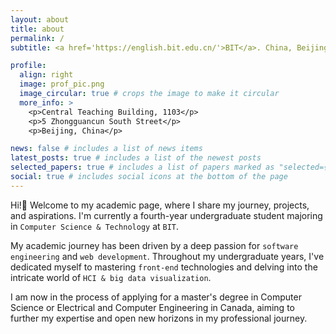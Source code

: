 ```yaml
---
layout: about
title: about
permalink: /
subtitle: <a href='https://english.bit.edu.cn/'>BIT</a>. China, Beijing

profile:
  align: right
  image: prof_pic.png
  image_circular: true # crops the image to make it circular
  more_info: >
    <p>Central Teaching Building, 1103</p>
    <p>5 Zhongguancun South Street</p>
    <p>Beijing, China</p>

news: false # includes a list of news items
latest_posts: true # includes a list of the newest posts
selected_papers: true # includes a list of papers marked as "selected={true}"
social: true # includes social icons at the bottom of the page
---
```


Hi!👋 Welcome to my academic page, where I share my journey, projects, and aspirations. I'm currently a fourth-year undergraduate student majoring in `Computer Science & Technology` at `BIT`.

My academic journey has been driven by a deep passion for `software engineering` and `web development`. Throughout my undergraduate years, I've dedicated myself to mastering `front-end` technologies and delving into the intricate world of `HCI & big data visualization`.

I am now in the process of applying for a master's degree in Computer Science or Electrical and Computer Engineering in Canada, aiming to further my expertise and open new horizons in my professional journey.
